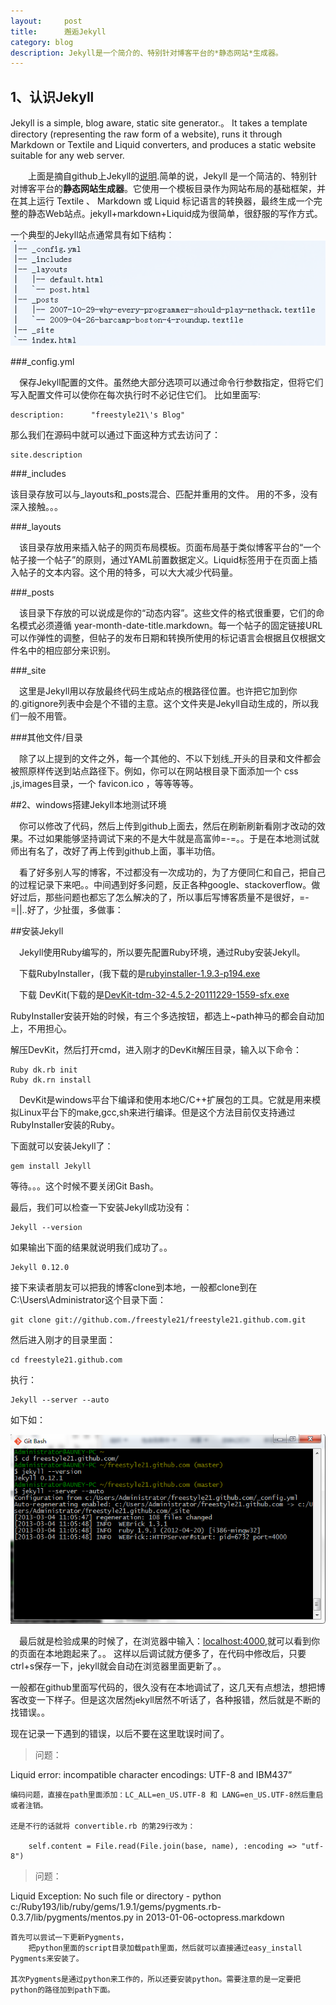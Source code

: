 ```yaml
---
layout:     post
title:      邂逅Jekyll
category: blog
description: Jekyll是一个简介的、特别针对博客平台的*静态网站*生成器。
---
```


## 1、认识Jekyll

Jekyll is a simple, blog aware, static site generator.。
It takes a template directory (representing the raw form of a website), runs it through Markdown or Textile and Liquid converters, and produces a static website suitable for any web server.

&ensp;&ensp;&ensp;&ensp;上面是摘自github上Jekyll的[说明](https://github.com/mojombo/jekyll).简单的说，Jekyll 是一个简洁的、特别针对博客平台的**静态网站生成器**。它使用一个模板目录作为网站布局的基础框架，并在其上运行 Textile 、 Markdown 或 Liquid 标记语言的转换器，最终生成一个完整的静态Web站点。jekyll+markdown+Liquid成为很简单，很舒服的写作方式。

一个典型的Jekyll站点通常具有如下结构：
![jekyllstruct](/images/jekyll/jekyllstruct.png)

###_config.yml

&ensp;&ensp;保存Jekyll配置的文件。虽然绝大部分选项可以通过命令行参数指定，但将它们写入配置文件可以使你在每次执行时不必记住它们。
比如里面写:

    description:      "freestyle21\'s Blog"

那么我们在源码中就可以通过下面这种方式去访问了：

    site.description

###_includes

该目录存放可以与_layouts和_posts混合、匹配并重用的文件。
用的不多，没有深入接触。。。

###_layouts

&ensp;&ensp;该目录存放用来插入帖子的网页布局模板。页面布局基于类似博客平台的“一个帖子接一个帖子”的原则，通过YAML前置数据定义。Liquid标签用于在页面上插入帖子的文本内容。这个用的特多，可以大大减少代码量。

###_posts

&ensp;&ensp;该目录下存放的可以说成是你的“动态内容”。这些文件的格式很重要，它们的命名模式必须遵循 year-month-date-title.markdown。每一个帖子的固定链接URL可以作弹性的调整，但帖子的发布日期和转换所使用的标记语言会根据且仅根据文件名中的相应部分来识别。

###_site

&ensp;&ensp;这里是Jekyll用以存放最终代码生成站点的根路径位置。也许把它加到你的.gitignore列表中会是个不错的主意。这个文件夹是Jekyll自动生成的，所以我们一般不用管。

###其他文件/目录

&ensp;&ensp;除了以上提到的文件之外，每一个其他的、不以下划线_开头的目录和文件都会被照原样传送到站点路径下。例如，你可以在网站根目录下面添加一个 css ,js,images目录，一个 favicon.ico ，等等等等。


##2、windows搭建Jekyll本地测试环境

&ensp;&ensp;你可以修改了代码，然后上传到github上面去，然后在刷新刷新看刚才改动的效果。不过如果能够坚持调试下来的不是大牛就是高富帅=-=。。于是在本地测试就师出有名了，改好了再上传到github上面，事半功倍。

&ensp;&ensp;看了好多别人写的博客，不过都没有一次成功的，为了方便同仁和自己，把自己的过程记录下来吧。。中间遇到好多问题，反正各种google、stackoverflow。做好过后，那些问题也都忘了怎么解决的了，所以事后写博客质量不是很好，=-=||..好了，少扯蛋，多做事：

##安装Jekyll

&ensp;&ensp;Jekyll使用Ruby编写的，所以要先配置Ruby环境，通过Ruby安装Jekyll。

&ensp;&ensp;下载RubyInstaller，(我下载的是[rubyinstaller-1.9.3-p194.exe](http://files.rubyforge.vm.bytemark.co.uk/rubyinstaller/rubyinstaller-1.9.3-p194.exe)

&ensp;&ensp;下载 DevKit(下载的是[DevKit-tdm-32-4.5.2-20111229-1559-sfx.exe](http://cloud.github.com/downloads/oneclick/rubyinstaller/DevKit-tdm-32-4.5.2-20111229-1559-sfx.exe)

 RubyInstaller安装开始的时候，有三个多选按钮，都选上~path神马的都会自动加上，不用担心。

解压DevKit，然后打开cmd，进入刚才的DevKit解压目录，输入以下命令：

	Ruby dk.rb init
	Ruby dk.rn install

&ensp;&ensp;DevKit是windows平台下编译和使用本地C/C++扩展包的工具。它就是用来模拟Linux平台下的make,gcc,sh来进行编译。但是这个方法目前仅支持通过RubyInstaller安装的Ruby。

下面就可以安装Jekyll了：

	gem install Jekyll

等待。。。这个时候不要关闭Git Bash。

最后，我们可以检查一下安装Jekyll成功没有：
	
	Jekyll --version

如果输出下面的结果就说明我们成功了。。
	
	Jekyll 0.12.0

接下来读者朋友可以把我的博客clone到本地，一般都clone到在C:\Users\Administrator这个目录下面：

	git clone git://github.com./freestyle21/freestyle21.github.com.git

然后进入刚才的目录里面：

	cd freestyle21.github.com

执行：

	Jekyll --server --auto

如下如：

![jekyllstruct](/images/jekyll/serverauto.png)

&ensp;&ensp;最后就是检验成果的时候了，在浏览器中输入：[localhost:4000](http://localhost:4000),就可以看到你的页面在本地跑起来了。。
这样以后调试就方便多了，在代码中修改后，只要ctrl+s保存一下，jekyll就会自动在浏览器里面更新了。。

一般都在github里面写代码的，很久没有在本地调试了，这几天有点想法，想把博客改变一下样子。但是这次居然jekyll居然不听话了，各种报错，然后就是不断的找错误。。

现在记录一下遇到的错误，以后不要在这里耽误时间了。

>问题：

Liquid error: incompatible character encodings: UTF-8 and IBM437”
    
	编码问题，直接在path里面添加：LC_ALL=en_US.UTF-8 和 LANG=en_US.UTF-8然后重启或者注销。
	
	还是不行的话就将 convertible.rb 的第29行改为：
    
        self.content = File.read(File.join(base, name), :encoding => "utf-8")
        

>问题：

Liquid Exception: No such file or directory - python c:/Ruby193/lib/ruby/gems/1.9.1/gems/pygments.rb-0.3.7/lib/pygments/mentos.py in 2013-01-06-octopress.markdown

    首先可以尝试一下更新Pygments，
        把python里面的script目录加载path里面，然后就可以直接通过easy_install Pygments来安装了。
        
    其次Pygments是通过python来工作的，所以还要安装python。需要注意的是一定要把python的路径加到path下面。
    


    





